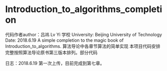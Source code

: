 # Introduction_to_algorithms_completion
代码作者author：吕祎 Lv Yi
学校 University: Beijing University of Technology
Date: 2018.6.19
A simple completion to the magic book of  Introduction_to_algorithms. 算法导论中各章节算法的简单实现
本项目代码安排完整按照算法导论原书第三版本排列。部分代码

日志：2018.6.19 第一次上传，目前完成到第七章。